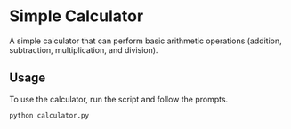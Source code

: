 # Simple Calculator

A simple calculator that can perform basic arithmetic operations (addition, subtraction, multiplication, and division).

## Usage

To use the calculator, run the script and follow the prompts.

```bash
python calculator.py
